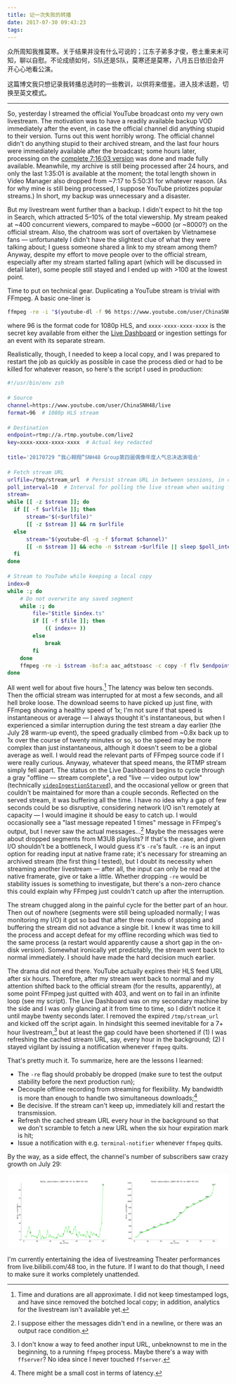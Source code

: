 ```yaml
---
title: 记一次失败的转播
date: 2017-07-30 09:43:23
tags:
---
```

众所周知我推莫寒。关于结果并没有什么可说的；江东子弟多才俊，卷土重来未可知，聊以自慰。不论成绩如何，S队还是S队，莫寒还是莫寒，八月五日依旧会开开心心地看公演。

这篇博文我只想记录我转播总选时的一些教训，以供将来借鉴。进入技术话题，切换至英文模式。

---

So, yesterday I streamed the official YouTube broadcast onto my very own livestream. The motivation was to have a readily available backup VOD immediately after the event, in case the official channel did anything stupid to their version. Turns out this went horribly wrong. The official channel didn't do anything stupid to their archived stream, and the last four hours were immediately available after the broadcast; some hours later, processing on the [complete 7:16:03 version](https://www.youtube.com/watch?v=0juOdNXHU6g) was done and made fully available. Meanwhile, my archive is still being processed after 24 hours, and only the last 1:35:01 is available at the moment; the total length shown in Video Manager also dropped from ~7:17 to 5:50:31 for whatever reason. (As for why mine is still being processed, I suppose YouTube priotizes popular streams.) In short, my backup was unnecessary and a disaster.

But my livestream went further than a backup. I didn't expect to hit the top in Search, which attracted 5–10% of the total viewership. My stream peaked at ~400 concurrent viewers, compared to maybe ~6000 (or ~8000?) on the official stream. Also, the chatroom was sort of overtaken by Vietnamese fans — unfortunately I didn't have the slightest clue of what they were talking about; I guess someone shared a link to my stream among them? Anyway, despite my effort to move people over to the official stream, especially after my stream started falling apart (which will be discussed in detail later), some people still stayed and I ended up with >100 at the lowest point.

Time to put on technical gear. Duplicating a YouTube stream is trivial with FFmpeg. A basic one-liner is

```zsh
ffmpeg -re -i "$(youtube-dl -f 96 https://www.youtube.com/user/ChinaSNH48/live)" -bsf:a aac_adtstoasc -c copy -f flv rtmp://a.rtmp.youtube.com/live2/xxxx-xxxx-xxxx-xxxx
```

where 96 is the format code for 1080p HLS, and `xxxx-xxxx-xxxx-xxxx` is the secret key available from either the [Live Dashboard](https://www.youtube.com/live_dashboard) or ingestion settings for an event with its separate stream.

Realistically, though, I needed to keep a local copy, and I was prepared to restart the job as quickly as possible in case the process died or had to be killed for whatever reason, so here's the script I used in production:

```zsh
#!/usr/bin/env zsh

# Source
channel=https://www.youtube.com/user/ChinaSNH48/live
format=96  # 1080p HLS stream

# Destination
endpoint=rtmp://a.rtmp.youtube.com/live2
key=xxxx-xxxx-xxxx-xxxx  # Actual key redacted

title='20170729 “我心翱翔”SNH48 Group第四届偶像年度人气总决选演唱会'

# Fetch stream URL
urlfile=/tmp/stream_url  # Persist stream URL in between sessions, in case the script needs to be restarted
poll_interval=10  # Interval for polling the live stream when waiting for the stream to begin
stream=
while [[ -z $stream ]]; do
  if [[ -f $urlfile ]]; then
      stream="$(<$urlfile)"
      [[ -z $stream ]] && rm $urlfile
  else
      stream="$(youtube-dl -g -f $format $channel)"
      [[ -n $stream ]] && echo -n $stream >$urlfile || sleep $poll_interval
  fi
done

# Stream to YouTube while keeping a local copy
index=0
while :; do
    # Do not overwrite any saved segment
    while :; do
        file="$title $index.ts"
        if [[ -f $file ]]; then
            (( index++ ))
        else
            break
        fi
    done
    ffmpeg -re -i $stream -bsf:a aac_adtstoasc -c copy -f flv $endpoint/$key -c copy $file
done
```

All went well for about five hours.[^1] The latency was below ten seconds. Then the official stream was interrupted for at most a few seconds, and all hell broke loose. The download seems to have picked up just fine, with FFmpeg showing a healthy speed of 1x; I'm not sure if that speed is instantaneous or average — I always thought it's instantaneous, but when I experienced a similar interruption during the test stream a day earlier (the July 28 warm-up event), the speed gradually climbed from ~0.8x back up to 1x over the course of twenty minutes or so, so the speed may be more complex than just instantaneous, although it doesn't seem to be a global average as well. I would read the relevant parts of FFmpeg source code if I were really curious. Anyway, whatever that speed means, the RTMP stream simply fell apart. The status on the Live Dashboard begins to cycle through a gray "offline — stream complete", a red "live — video output low" (technically [`videoIngestionStarved`](https://developers.google.com/youtube/v3/live/docs/liveStreams/health_status_messages)), and the occasional yellow or green that couldn't be maintained for more than a couple seconds. Reflected on the served stream, it was buffering all the time. I have no idea why a gap of few seconds could be so disruptive, considering network I/O isn't remotely at capacity — I would imagine it should be easy to catch up. I would occasionally see a "last message repeated 1 times" message in FFmpeg's output, but I never saw the actual messages...[^2] Maybe the messages were about dropped segments from M3U8 playlists? If that's the case, and given I/O shouldn't be a bottleneck, I would guess it's `-re`'s fault. `-re` is an input option for reading input at native frame rate; it's necessary for streaming an archived stream (the first thing I tested), but I doubt its necessity when streaming another livestream — after all, the input can only be read at the native framerate, give or take a little. Whether dropping `-re` would be stability issues is something to investigate, but there's a non-zero chance this could explain why FFmpeg just couldn't catch up after the interruption.

[^1]: Time and durations are all approximate. I did not keep timestamped logs, and have since removed the botched local copy; in addition, analytics for the livestream isn't available yet.

[^2]: I suppose either the messages didn't end in a newline, or there was an output race condition.

The stream chugged along in the painful cycle for the better part of an hour. Then out of nowhere (segments were still being uploaded normally; I was monitoring my I/O) it got so bad that after three rounds of stopping and buffering the stream did not advance a single bit. I knew it was time to kill the process and accept defeat for my offline recording which was tied to the same process (a restart would apparently cause a short gap in the on-disk version). Somewhat ironically yet predictably, the stream went back to normal immediately. I should have made the hard decision much earlier.

The drama did not end there. YouTube actually expires their HLS feed URL after six hours. Therefore, after my stream went back to normal and my attention shifted back to the official stream (for the results, apparently), at some point FFmpeg just quitted with 403, and went on to fail in an infinite loop (see my script). The Live Dashboard was on my secondary machine by the side and I was only glancing at it from time to time, so I didn't notice it until maybe twenty seconds later. I removed the expired `/tmp/stream_url` and kicked off the script again. In hindsight this seemed inevitable for a 7+ hour livestream,[^3] but at least the gap could have been shortened if (1) I was refreshing the cached stream URL, say, every hour in the background; (2) I stayed vigilant by issuing a notification whenever `ffmpeg` quits.

[^3]: I don't know a way to feed another input URL, unbeknownst to me in the beginning, to a running `ffmpeg` process. Maybe there's a way with `ffserver`? No idea since I never touched `ffserver`.

That's pretty much it. To summarize, here are the lessons I learned:

- The `-re` flag should probably be dropped (make sure to test the output stability before the next production run);
- Decouple offline recording from streaming for flexibility. My bandwidth is more than enough to handle two simultaneous downloads;[^4]
- Be decisive. If the stream can't keep up, immediately kill and restart the transmission.
- Refresh the cached stream URL every hour in the background so that we don't scramble to fetch a new URL when the six hour expiration mark is hit;
- Issue a notification with e.g. `terminal-notifier` whenever `ffmpeg` quits.

[^4]: There might be a small cost in terms of latency.

By the way, as a side effect, the channel's number of subscribers saw crazy growth on July 29:

![Growth in number of subscribers.](/img/20170731-subscribers-growth.svg)

I'm currently entertaining the idea of livestreaming Theater performances from live.bilibili.com/48 too, in the future. If I want to do that though, I need to make sure it works completely unattended.
